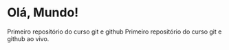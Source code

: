 # Olá, Mundo!
 Primeiro repositório do curso git e github
 Primeiro repositório do curso git e github ao vivo.
